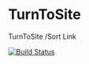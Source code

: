 # TurnToSite
TurnToSite /Sort Link

[![Build Status](https://www.travis-ci.com/ifnor/TurnToSite.svg)](https://github.com/ifnor/TurnToSite)
